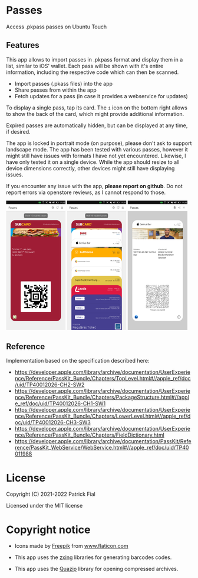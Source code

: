 # Passes
Access .pkpass passes on Ubuntu Touch

## Features

This app allows to import passes in .pkpass format and display them in a list, similar to iOS' wallet. Each pass will be shown with it's entire information, including the respective code which can then be scanned.

- Import passes (.pkass files) into the app
- Share passes from within the app
- Fetch updates for a pass (in case it provides a webservice for updates)

To display a single pass, tap its card. The `i` icon on the bottom right allows to show the back of the card, which might provide additional information.

Expired passes are automatically hidden, but can be displayed at any time, if desired.

The app is locked in portrait mode (on purpose), please don't ask to support landscape mode.
The app has been tested with various passes, however it might still have issues with formats I have not yet encountered. Likewise, I have only tested it on a single device. While the app should resize to all device dimensions correctly, other devices might still have displaying issues.

If you encounter any issue with the app, **please report on github**. Do not report errors via openstore reviews, as I cannot respond to those.

<p float="left">
<img title="Screenshot" alt="Screenshot" width="32%" src="screenshots/screenshot1.png">
<img title="Screenshot" alt="Screenshot" width="32%" src="screenshots/screenshot2.png">
<img title="Screenshot" alt="Screenshot" width="32%" src="screenshots/screenshot3.png">

</p>

## Reference

Implementation based on the specification described here:
- https://developer.apple.com/library/archive/documentation/UserExperience/Reference/PassKit_Bundle/Chapters/TopLevel.html#//apple_ref/doc/uid/TP40012026-CH2-SW2
- https://developer.apple.com/library/archive/documentation/UserExperience/Reference/PassKit_Bundle/Chapters/PackageStructure.html#//apple_ref/doc/uid/TP40012026-CH1-SW1
- https://developer.apple.com/library/archive/documentation/UserExperience/Reference/PassKit_Bundle/Chapters/LowerLevel.html#//apple_ref/doc/uid/TP40012026-CH3-SW3
- https://developer.apple.com/library/archive/documentation/UserExperience/Reference/PassKit_Bundle/Chapters/FieldDictionary.html
- https://developer.apple.com/library/archive/documentation/PassKit/Reference/PassKit_WebService/WebService.html#//apple_ref/doc/uid/TP40011988


# License

Copyright (C) 2021-2022 Patrick Fial

Licensed under the MIT license

# Copyright notice
- Icons made by <a href="https://www.freepik.com" title="Freepik">Freepik</a> from <a href="https://www.flaticon.com/" title="Flaticon">www.flaticon.com</a>

- This app uses the [zxing](https://github.com/nu-book/zxing-cpp.git) libraries for generating barcodes codes.

- This app uses the [Quazip](https://github.com/stachenov/quazip.git) library for opening compressed archives.
